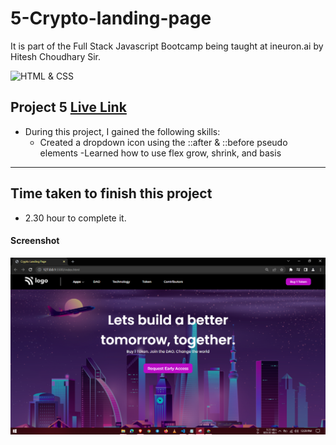 # 5-Crypto-landing-page
It is part of the Full Stack Javascript Bootcamp being taught at ineuron.ai by Hitesh Choudhary Sir.

![HTML & CSS](https://img.shields.io/badge/Project1-HTML%26CSS-brightgreen)


## Project 5 [Live Link](https://crypto-landing-pages.netlify.app/)

-   During this project, I gained the following skills:
    -    Created a dropdown icon using the ::after & ::before pseudo elements
    -Learned how to use flex grow, shrink, and basis

---

## Time taken to finish this project

-   2.30 hour to complete it.


#### Screenshot

![Webpage](./screenshot/1.PNG)
